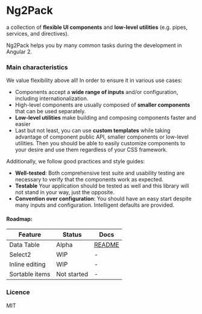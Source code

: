 # Ng2Pack

a collection of **flexible UI components** and **low-level utilities** (e.g. pipes, services, and directives).

Ng2Pack helps you by many common tasks during the development in Angular 2.

### Main characteristics

We value flexibility above all! In order to ensure it in various use cases:
  - Components accept a **wide range of inputs** and/or configuration, including internationalization.
  - High-level components are usually composed of **smaller components** that can be used separately.
  - **Low-level utilities** make building and composing components faster and easier
  - Last but not least, you can use **custom templates** while taking advantage of component public API, smaller components or low-level utilities.
  Then you should be able to easily customize components to your desire and use them regardless of your CSS framework.   

Additionally, we follow good practices and style guides:

- **Well-tested**: Both comprehensive test suite and usability testing are necessary to verify that the components work as expected.
- **Testable** Your application should be tested as well and this library will not stand in your way, just the opposite.
- **Convention over configuration**: You should have an easy start despite many inputs and configuration. Intelligent defaults are provided.

<!-- There are many other important characteristics (e.g. performance) that are not mentioned here as a main characteristic, but not neglected. -->

#### Roadmap:

| Feature          | Status              | Docs         |
|------------------|---------------------|--------------|
| Data Table       |               Alpha | [README][1]  |
| Select2          |                 WIP |             -|
| Inline editing   |                 WIP |             -|
| Sortable items   |         Not started |             -|

[1]: https://github.com/zorec/ng2-pack/blob/master/src/lib/table/README.md

### Licence
MIT
